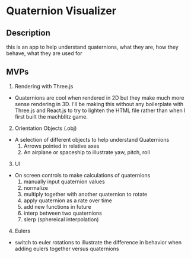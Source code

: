 # Quaternion Visualizer

## Description
this is an app to help understand quaternions, what they are, how they behave, what they are used for

## MVPs
1. Rendering with Three.js
  * Quaternions are cool when rendered in 2D but they make much more sense rendering in 3D. I'll be making this without any boilerplate with Three.js and React.js to try to lighten the HTML file rather than when I first built the machblitz game.

2. Orientation Objects (.obj)
  * A selection of different objects to help understand Quaternions
    1. Arrows pointed in relative axes
    2. An airplane or spaceship to illustrate yaw, pitch, roll

3. UI
  * On screen controls to make calculations of quaternions
    1. manually input quaternion values
    2. normalize
    3. multiply together with another quaternion to rotate
    4. apply quaternion as a rate over time
    5. add new functions in future
      1. interp between two quaternions
      2. slerp (sphereical interpolation)

4. Eulers
  * switch to euler rotations to illustrate the difference in behavior when adding eulers together versus quaternions



